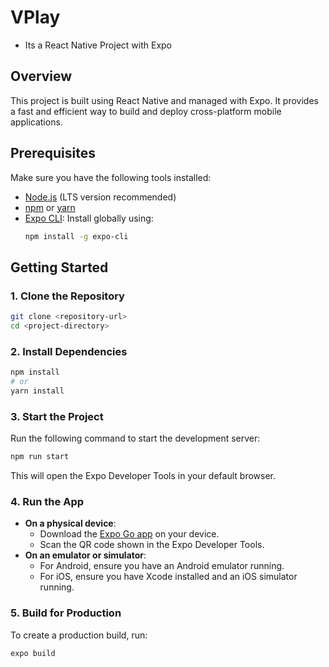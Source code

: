 # VPlay

- Its a React Native Project with Expo

## Overview

This project is built using React Native and managed with Expo. It provides a fast and efficient way to build and deploy cross-platform mobile applications.

## Prerequisites

Make sure you have the following tools installed:

- [Node.js](https://nodejs.org/) (LTS version recommended)
- [npm](https://www.npmjs.com/) or [yarn](https://yarnpkg.com/)
- [Expo CLI](https://docs.expo.dev/get-started/installation/): Install globally using:
  ```bash
  npm install -g expo-cli
  ```

## Getting Started

### 1. Clone the Repository

```bash
git clone <repository-url>
cd <project-directory>
```

### 2. Install Dependencies

```bash
npm install
# or
yarn install
```

### 3. Start the Project

Run the following command to start the development server:

```bash
npm run start
```

This will open the Expo Developer Tools in your default browser.

### 4. Run the App

- **On a physical device**:
  - Download the [Expo Go app](https://expo.dev/client) on your device.
  - Scan the QR code shown in the Expo Developer Tools.
- **On an emulator or simulator**:
  - For Android, ensure you have an Android emulator running.
  - For iOS, ensure you have Xcode installed and an iOS simulator running.

### 5. Build for Production

To create a production build, run:

```bash
expo build
```
